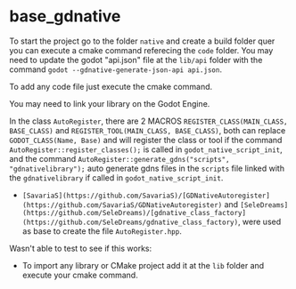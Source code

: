 # base_gdnative

To start the project go to the folder `native` and create a build folder quer you can execute a cmake command referecing the `code` folder. You may need to update the godot "api.json" file at the `lib/api` folder with the command `godot --gdnative-generate-json-api api.json`.

To add any code file just execute the cmake command.

You may need to link your library on the Godot Engine.

In the class `AutoRegister`, there are 2 MACROS `REGISTER_CLASS(MAIN_CLASS, BASE_CLASS)` and `REGISTER_TOOL(MAIN_CLASS, BASE_CLASS)`, both can replace `GODOT_CLASS(Name, Base)` and will register the class or tool if the command `AutoRegister::register_classes();` is called in `godot_native_script_init`, and the command `AutoRegister::generate_gdns("scripts", "gdnativelibrary");` auto generate gdns files in the `scripts` file linked with the `gdnativelibrary` if called in `godot_native_script_init`.

* `[SavariaS](https://github.com/SavariaS)/[GDNativeAutoregister](https://github.com/SavariaS/GDNativeAutoregister)` and `[SeleDreams](https://github.com/SeleDreams)/[gdnative_class_factory](https://github.com/SeleDreams/gdnative_class_factory)`, were used as base to create the file `AutoRegister.hpp`.

Wasn't able to test to see if this works:

 * To import any library or CMake project add it at the `lib` folder and execute your cmake command.
